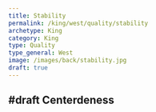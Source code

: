 ```yaml
---
title: Stability
permalink: /king/west/quality/stability
archetype: King
category: King
type: Quality
type_general: West
image: /images/back/stability.jpg
draft: true
---
```

#draft Centerdeness
---
